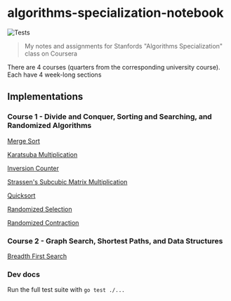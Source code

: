 # algorithms-specialization-notebook

![Tests](https://github.com/jollyjerr/algorithms-specialization-notebook/workflows/Tests/badge.svg)

> My notes and assignments for Stanfords "Algorithms Specialization" class on Coursera

There are 4 courses (quarters from the corresponding university course). Each have 4 week-long sections

## Implementations

### Course 1 - Divide and Conquer, Sorting and Searching, and Randomized Algorithms

[Merge Sort](./course1/week1/mergesort/mergesort.go)

[Karatsuba Multiplication](./course1/week1/karatsuba/karatsuba.go)

[Inversion Counter](./course1/week2/countInversions/countInversions.go)

[Strassen's Subcubic Matrix Multiplication](./course1/week2/strassenMatrix/strassenMatrix.go)

[Quicksort](./course1/week3/quicksort/quicksort.go)

[Randomized Selection](./course1/week4/randomizedSelection/rSelect.go)

[Randomized Contraction](./course1/week4/randomizedContraction/randomizedContraction.go)

### Course 2 - Graph Search, Shortest Paths, and Data Structures

[Breadth First Search](./course2/week1/breadthFirstSearch/breadthFirstSearch.go)

### Dev docs

Run the full test suite with `go test ./...`
